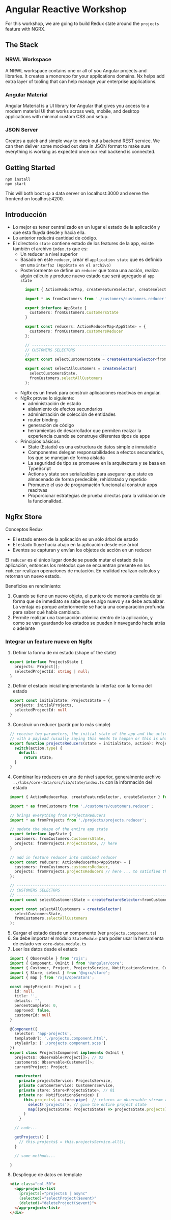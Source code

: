 # Angular Reactive Workshop

For this workshop, we are going to build Redux state around the `projects` feature with NGRX.

## The Stack

### NRWL Workspace
A NRWL workspace contains one or all of you Angular projects and libraries. It creates a monorepo for your applications domains. Nx helps add extra layer of tooling that can help manage your enterprise applications.

### Angular Material
Angular Material is a UI library for Angular that gives you access to a modern material UI that works across web, mobile, and desktop applications with minimal custom CSS and setup.

### JSON Server
Creates a quick and simple way to mock out a backend REST service. We can then deliver some mocked out data in JSON format to make sure everything is working as expected once our real backend is connected.

## Getting Started

```
npm install
npm start
```

This will both boot up a data server on localhost:3000 and serve the frontend on localhost:4200.

## Introducción

- Lo mejor es tener centralizado en un lugar el estado de la aplicación y que esta fluyda desde y hacia ella.
- Lo anterior reducirá cantidad de código.
- El directorio `state` contiene estado de los features de la app, existe también el archivo `index.ts` que es:
  - Un reducer a nivel superior
  - Basado en este `reducer`, crear el `application state` que es definido en una `interfaz (AppState en el archivo)`
  - Posteriormente se define un `reducer` que toma una acción, realiza algún cálculo y produce nuevo estado que será agregado al `app state`
    ```typescript
      import { ActionReducerMap, createFeatureSelector, createSelector } from '@ngrx/store';

      import * as fromCustomers from './customers/customers.reducer';

      export interface AppState {
        customers: fromCustomers.CustomersState
      }

      export const reducers: ActionReducerMap<AppState> = {
        customers: fromCustomers.customersReducer
      };

      // -------------------------------------------------------------------
      // CUSTOMERS SELECTORS
      // -------------------------------------------------------------------
      export const selectCustomersState = createFeatureSelector<fromCustomers.CustomersState>('customers');

      export const selectAllCustomers = createSelector(
        selectCustomersState,
        fromCustomers.selectAllCustomers
      );
    ```
  - NgRx es un fmwk para construir aplicaciones reactivas en angular.
  - NgRx provee lo siguiente:
    - administración de estado
    - aislamiento de efectos secundarios
    - administración de colección de entidades
    - router binding
    - generación de código
    - herramientas de desarrollador que permiten realzar la experiencia cuando se construye diferentes tipos de apps
  - Principios básicos:
    - State (Estado) es una estructura de datos simple e inmutable
    - Componentes delegan responsabilidades a efectos secundarios, los que se manejan de forma aislada
    - La seguridad de tipo se promueve en la arquitectura y se basa en TypeScript
    - Actions y state son serializables para asegurar que state es almacenado de forma predecible, rehidratado y repetido
    - Promueve el uso de programación funcional al construir apps reacitvas
    - Proporcionar estrategias de prueba directas para la validación de la funcionalidad.

## NgRx Store

Conceptos Redux
  - El estado entero de la aplicación es un sólo árbol de estado
  - El estado fluye hacia abajo en la aplicación desde ese árbol
  - Eventos se capturan y envían los objetos de acción en un reducer

El `reducer` es el único lugar donde se puede mutar el estado de la aplicación, entonces los métodos que se encuentran presente en los `reducer` realizan operaciones de mutación. En realidad realizan calculos y retornan un nuevo estado.

Beneficios en rendimiento:
1. Cuando se tiene un nuevo objeto, el puntero de memoria cambia de tal forma que de inmediato se sabe que es algo nuevo y se debe actualizar. La ventaja es porque anteriormente se hacia una comparación profunda para saber qué había cambiado.
2. Permite realizar una transacción atómica dentro de la aplicación, y como se van guardando los estados se pueden ir navegando hacia atrás o adelante

### Integrar un feature nuevo en NgRx

1. Definir la forma de mi estado (shape of the state)
  ```typescript
    export interface ProjectsState {
      projects: Project[];
      selectedProjectId: string | null;
    }
   ```
2. Definir el estado inicial implementando la interfaz con la forma del estado
  ```typescript
    export const initialState: ProjectsState = {
      projects: initialProjects,
      selectedProjectId: null
    }
  ```
3. Construir un reducer (partir por lo más simple)
  ```typescript
    // receive two parameters, the initial state of the app and the action object
    // with a payload (usually saying this needs to happen or this is what happened)
    export function projectsReducers(state = initialState, action): ProjectsState {
      switch(action.type) {
        default:
          return state;
      }
    }
  ```
4. Combinar los reducers en uno de nivel superior, generalmente archivo `../libs/core-data/src/lib/state/index.ts` 
   con la información del estado
  ```typescript
    import { ActionReducerMap, createFeatureSelector, createSelector } from '@ngrx/store';

    import * as fromCustomers from './customers/customers.reducer';

    // brings everything from ProjectsReducers
    import * as fromProjects from './projects/projects.reducer';

    // update the shape of the entire app state
    export interface AppState {
      customers: fromCustomers.CustomersState,
      projects: fromProjects.ProjectsState, // here
    }

    // add in feature reducer into combined reducer
    export const reducers: ActionReducerMap<AppState> = {
      customers: fromCustomers.customersReducer,
      projects: fromProjects.projectsReducers // here ... to satisfied the interface
    };

    // -------------------------------------------------------------------
    // CUSTOMERS SELECTORS
    // -------------------------------------------------------------------
    export const selectCustomersState = createFeatureSelector<fromCustomers.CustomersState>('customers');

    export const selectAllCustomers = createSelector(
      selectCustomersState,
      fromCustomers.selectAllCustomers
    );
   ```
5. Cargar el estado desde un componente (ver `projects.component.ts`)
6. Se debe importar el módulo `StateModule` para poder usar la herramienta de estado ver `core-data.module.ts`
7. Leer los datos desde el estado
  ```typescript
    import { Observable } from 'rxjs';
    import { Component, OnInit } from '@angular/core';
    import { Customer, Project, ProjectsService, NotificationsService, CustomersService, ProjectsState } from '@workshop/core-data';
    import { Store, select } from '@ngrx/store';
    import { map } from 'rxjs/operators';

    const emptyProject: Project = {
      id: null,
      title: '',
      details: '',
      percentComplete: 0,
      approved: false,
      customerId: null
    }

    @Component({
      selector: 'app-projects',
      templateUrl: './projects.component.html',
      styleUrls: ['./projects.component.scss']
    })
    export class ProjectsComponent implements OnInit {
      projects$: Observable<Project[]>; // 02
      customers$: Observable<Customer[]>;
      currentProject: Project;

      constructor(
        private projectsService: ProjectsService,
        private customerService: CustomersService,
        private store: Store<ProjectsState>, // 01
        private ns: NotificationsService) {
          this.projects$ = store.pipe(  // returns an observable stream which then we put into a pipe operator
            select('projects'), // give the entire project state
            map((projectsState: ProjectsState) => projectsState.projects)
          )
        }

      // code...

      getProjects() {
        // this.projects$ = this.projectsService.all();
      }

      // some methods...

    }
  ```
8. Despliegue de datos en template
  ```html
    <div class="col-50">
      <app-projects-list
        [projects]="projects$ | async"
        (selected)="selectProject($event)"
        (deleted)="deleteProject($event)">
      </app-projects-list>
    </div>
  ``` 
